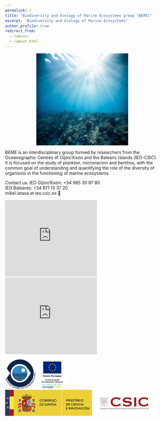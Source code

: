 ```yaml
---
permalink: /
title: "Biodiversity and Ecology of Marine Ecosystems group (BEME)"
excerpt: "Biodiversity and Ecology of Marine Ecosystems"
author_profile: true
redirect_from: 
  - /about/
  - /about.html
---
```




<img src="images/deepsea.jpeg" style="display:block; margin-left: auto; margin-right: auto" height="300" width="300"/>

BEME is an interdisciplinary group formed by researchers from the Oceanographic Centres of Gijón/Xixón and the Balearic Islands (IEO-CSIC). It is focused on the study of plankton, micronecton and benthos, with the common goal of understanding and quantifying the role of the diversity of organisms in the functioning of marine ecosystems.


Contact us: 
IEO Gijón/Xixón: +34 985 30 97 80   
IEO Baleares: +34 971 13 37 20      
mikel.latasa at ieo.csic.es   :email:

<p>
  <iframe src="https://www.google.com/maps/embed?pb=!1m14!1m8!1m3!1d12305.224055888455!2d2.624423!3d39.552707!3m2!1i1024!2i768!4f13.1!3m3!1m2!1s0x0%3A0x859d518d82735362!2sCentro+Oceanogr%C3%A1fico+de+Baleares+-+Instituto+Espa%C3%B1ol+de+Oceanograf%C3%ADa!5e0!3m2!1ses!2ses!4v1556025388318!5m2!1ses!2ses" width="300" height="250" frameborder="0" style="border:0" allowfullscreen></iframe>
<iframe src="https://www.google.com/maps/embed?pb=!1m18!1m12!1m3!1d2892.095369647307!2d-5.695448684961143!3d43.542053867629456!2m3!1f0!2f0!3f0!3m2!1i1024!2i768!4f13.1!3m3!1m2!1s0xd367daddb89b4a1%3A0xdb8fb85650e0ed8a!2sCentro%20Oceanogr%C3%A1fico%20de%20Gij%C3%B3n!5e0!3m2!1ses!2ses!4v1678362221866!5m2!1ses!2ses" width="300" height="250" style="border:0;" allowfullscreen="" loading="lazy" referrerpolicy="no-referrer-when-downgrade"></iframe>
</p>
<p float="left">
  <img src="images/LogoIEOgr.jpg"   width="100"/>  
  <img src="images/logo-feder-trans.png"   width="100"/>
  <img src="images/logo_csic-habitual-370x63.png"   width="500"/>  
  
</p>


